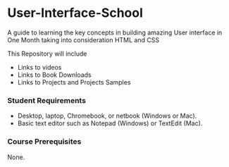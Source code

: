 # User-Interface-School
A guide to learning the key concepts in building amazing User interface in One Month taking into consideration HTML and CSS

This Repository will include 
- Links to videos
- Links to Book Downloads
- Links to Projects and Projects Samples

### Student Requirements 	
- Desktop, laptop, Chromebook, or netbook (Windows or Mac).
- Basic text editor such as Notepad (Windows) or TextEdit (Mac).

### Course Prerequisites
None.
